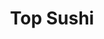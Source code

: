 ---
layout: place
title: "Top Sushi"
permalink: /texas/houston/top-sushi.html
stateAbbr: TX
stateName: Texas
cityName: Houston
seo:
  name: "Top Sushi"
  type: Restaurant
  links: null
description: "Top Sushi serves delicious sushi in Houston, Texas. Try fresh Japanese dishes for a great dining experience. "
place_id: ChIJ9c10p6bDQIYRy_EokfjexHs
photos:
  - name: >-
      places/ChIJ9c10p6bDQIYRy_EokfjexHs/photos/AeeoHcI_3A1j2cPQYM6G4DKUKGpU1bsC6M66XpvbxWK_thXrfUNISqSLC83wDcX1eZApCICSV-Ch24jMI56lW964y0GEG3MQxjd3luHXikwxKke1y09t_B4ZjFMt1_fNHjxViJX4XjxC4c-xT5wFS1xK-V4dz_AS_cIIna1zUB2m5H-Kg68g79wmGTr8tJvPFj1qNfiNm-DHC306KIiW_GU9AIrO29qQrJT5dzqqfNVZUEfrjBgjJiRsrKymC0pxZq6LHakvY0KXblyLBsxT-X4EpWbR0nzlRG1NG42FAqrhjmol_A
    widthPx: 2448
    heightPx: 3264
    authorAttributions:
      - displayName: Top Sushi
        uri: https://maps.google.com/maps/contrib/103064661172433848741
        photoUri: >-
          https://lh3.googleusercontent.com/a-/ALV-UjUgy6AEi1FTXQyjOJrwz9pNKYpXZPyCAEgWj843poy_GUxuMi4=s100-p-k-no-mo
    flagContentUri: >-
      https://www.google.com/local/imagery/report/?cb_client=maps_api_places.places_api&image_key=!1e10!2sAF1QipPZ0j_bNwZDbKltkYiNMa2XdFX13TXSI4pdhDgr&hl=en-US
    googleMapsUri: >-
      https://www.google.com/maps/place//data=!3m4!1e2!3m2!1sAF1QipPZ0j_bNwZDbKltkYiNMa2XdFX13TXSI4pdhDgr!2e10!4m2!3m1!1s0x8640c3a6a774cdf5:0x7bc4def89128f1cb
  - name: >-
      places/ChIJ9c10p6bDQIYRy_EokfjexHs/photos/AeeoHcJsrRMNmQPkrq8NLI1LOFa5S36iC-itqtrKbLblXE2EwJI2_JuJvi7d2ruqr9T86Opsyv__ADar6YFgKL9AF1dJFOEUX-_84KEadeBqPA8jvOo_2_IQDymG5LE9a2W-eA2OJer6hdfd5ogMkpYhRdQ5Redgvo4ZP1tOebrlSum2PzIcT-lKY85x8VEW0gXm_3268kdDal9BNyw1n8aN7_g3nXwLUmhPc7D1hs86G3SqafkSHGEDA-78s8klFaa9j3SNFxrMonxmdnNutPHu3O_p5ZA5Yq8aonZV8L1klTHVvQ
    widthPx: 1041
    heightPx: 626
    authorAttributions:
      - displayName: Top Sushi
        uri: https://maps.google.com/maps/contrib/103064661172433848741
        photoUri: >-
          https://lh3.googleusercontent.com/a-/ALV-UjUgy6AEi1FTXQyjOJrwz9pNKYpXZPyCAEgWj843poy_GUxuMi4=s100-p-k-no-mo
    flagContentUri: >-
      https://www.google.com/local/imagery/report/?cb_client=maps_api_places.places_api&image_key=!1e10!2sAF1QipM-A1U8mOdZLxQYtwKyNI2i2QGa1juTYWrmg8-T&hl=en-US
    googleMapsUri: >-
      https://www.google.com/maps/place//data=!3m4!1e2!3m2!1sAF1QipM-A1U8mOdZLxQYtwKyNI2i2QGa1juTYWrmg8-T!2e10!4m2!3m1!1s0x8640c3a6a774cdf5:0x7bc4def89128f1cb
  - name: >-
      places/ChIJ9c10p6bDQIYRy_EokfjexHs/photos/AeeoHcJVHNHvmB519uWwLHNaeUEQm0I-VZXRFim8X5IBkHHDScckaElxXNWtviwNd2J0C13KBnxjcb_L87JTNUMIpSgoEOH4IfaYaXsprxQkTrMpuwfxEIRFTGp-Znau3HumDKpFTjnSX_8YbEJHlNXvD0pwWD9Tpc0345OR6ydbLLo8AARsFbcb-NCW29kJa1qGhm7ZS3bBoZUrBeTGvC3B4quHSo89bhsVHkFOivcrlbaR6xAztPoTwgrZTD2tJ9Md9PmXlgdWYbfk2wiUwYFJashYXK8QlABWDzZMmxwb7ssdPhZGh75VsSYpRf3Al3AN0UBO9Sxl8FmASqy19F1BbgfjzsjJ9kRGCzbUlO7cOkNLsZ7VOj3QsU44WHV7BreBLsoPREAM0jXifdykjIvLb2f5ZgN1NvqqT_ApCojW0pdqWQ
    widthPx: 4032
    heightPx: 3024
    authorAttributions:
      - displayName: حذيفة الجبور
        uri: https://maps.google.com/maps/contrib/109862372232197708781
        photoUri: >-
          https://lh3.googleusercontent.com/a-/ALV-UjWnhv_IwjKD_ccXM4aAUbUf2Ut79eCMFrjfg8boG99gPvKdZgOq=s100-p-k-no-mo
    flagContentUri: >-
      https://www.google.com/local/imagery/report/?cb_client=maps_api_places.places_api&image_key=!1e10!2sCIHM0ogKEICAgICXnpOFEQ&hl=en-US
    googleMapsUri: >-
      https://www.google.com/maps/place//data=!3m4!1e2!3m2!1sCIHM0ogKEICAgICXnpOFEQ!2e10!4m2!3m1!1s0x8640c3a6a774cdf5:0x7bc4def89128f1cb
  - name: >-
      places/ChIJ9c10p6bDQIYRy_EokfjexHs/photos/AeeoHcLZqMYuogYzeuhLuAsComI-AUzw2gHIUAQ4aVETc8d5528GJPJuShR_k1QTaZkZk7CxpmdDFD74teA5VK8QlD2dsNCkp35oRIxe-NeFTt4RRCcFjUZswZ3x-GhA3CnAynX_2l1-ME07OllftE_CITB0Po7tvGSuiVzX_XyyBaZihJSyIKOM81m1Z8FnuxrFQmvAF9hnO-dyhahdnzcLPPz3LK0tW67ZfbJzFV3IeydjSFEz73GNIAnOPuwG5upwtY00vp0GYKnq1rs-RnFAmA3P3lntBGNMyx8uh84ENjwDPDDJQRAwFRBspLD8jsVjPwDN0pZBv-TyKWUyFzuDNy86lU9DiViZvOOZAmya_DDuKyjQYSoRulfAzmYqsWBDVVkYUGPN3gWDK_89RuU_OP6Ql_uj9ZUh0aSeo4-L7XU
    widthPx: 3600
    heightPx: 4800
    authorAttributions:
      - displayName: Tram Ngu
        uri: https://maps.google.com/maps/contrib/109524605735569376950
        photoUri: >-
          https://lh3.googleusercontent.com/a-/ALV-UjX-Z1aOKxyIrnOo6QnxbdxnINJLdWjoOL3zaimP0-g4KhdiicSk=s100-p-k-no-mo
    flagContentUri: >-
      https://www.google.com/local/imagery/report/?cb_client=maps_api_places.places_api&image_key=!1e10!2sCIHM0ogKEICAgMDg8LWSPA&hl=en-US
    googleMapsUri: >-
      https://www.google.com/maps/place//data=!3m4!1e2!3m2!1sCIHM0ogKEICAgMDg8LWSPA!2e10!4m2!3m1!1s0x8640c3a6a774cdf5:0x7bc4def89128f1cb
  - name: >-
      places/ChIJ9c10p6bDQIYRy_EokfjexHs/photos/AeeoHcIc6VJ8L6To3wSjH84_fdWxUrFOpbN-5lN3aUPei40lmz-aavSRlg7_uVn-F_9D7leofc2jdgkQLV-00I3CF-dSe5idNMWiWs7HiL9swRqb4VgqZUkRENXxTQUY5xWBsFIY0H8v8FW7a74797w4KQ_-kvT8hVAnE29CSofmzdHc-ykzpowl2ByzWvy_sr0XheVHgS_o91B9a5UeENIbQBGxMQsUjAFw8HiBZAUfabWKbT2ERJZLdDbt25lcX_W4qSJ_WA4Dp39KjsMrTD5zcj-aLc9jdtXcoC7Fa9_cbcOxyUBBScW53Regbke_P5EwjV8W7Bj3nQoAqFCZvQRx3tyhNPsQZGu3L049Bjv3WhtUFaXd9UcAFlESApZSsw1Gq_REnab-B-_jgwLHnwWuZrDRfbAyMXcQw0XPaoK8fWDw237d
    widthPx: 4160
    heightPx: 2340
    authorAttributions:
      - displayName: Gus G.
        uri: https://maps.google.com/maps/contrib/100842671020956301782
        photoUri: >-
          https://lh3.googleusercontent.com/a-/ALV-UjXVn53Xjz4W7KDaBiy5RrysbWuAIabni9ymbBJ2xj26trcF7YBgSg=s100-p-k-no-mo
    flagContentUri: >-
      https://www.google.com/local/imagery/report/?cb_client=maps_api_places.places_api&image_key=!1e10!2sCIHM0ogKEICAgIDEmJO25QE&hl=en-US
    googleMapsUri: >-
      https://www.google.com/maps/place//data=!3m4!1e2!3m2!1sCIHM0ogKEICAgIDEmJO25QE!2e10!4m2!3m1!1s0x8640c3a6a774cdf5:0x7bc4def89128f1cb
  - name: >-
      places/ChIJ9c10p6bDQIYRy_EokfjexHs/photos/AeeoHcKSPbaPazyNikr7VxBe7HqLpd9cFuvy0ZviumVnnWRKlRgNKaSwzZyC_7WX1DmoLyL3n_MxmWA6oRWHtc-Lt48_KBgKDPRyrKchBTE2indvxZ3q338ABkJ7Q6Vqwyx2h59_tUNW9nb1xuLFpGGo2v7KZS4m036-QOe61wIKauVgcUp959yaWwYYbseqN7MTzRbkohIHZ4GxFXkRiKyoLMYWQwNypTmrG2fHMHMRqvZl3YunUXG5VY570YL3nbcPxCYVj13QjdUx_qztsjj5S51E9RpIidRW2VpknUGUUPd48yMHQY_g0Q3y6zTniVA9v8XkXuiLryiA6owZI9fFiJk0M5ftsNjRf5rV9Pz0fAOOYAPRzoULizzas5ucFJiZB8q69QlQMmtc4OQD0FEOClP4Z5fdwhCw8j-11o726_H8rYU
    widthPx: 3024
    heightPx: 4032
    authorAttributions:
      - displayName: Tram Ngu
        uri: https://maps.google.com/maps/contrib/109524605735569376950
        photoUri: >-
          https://lh3.googleusercontent.com/a-/ALV-UjX-Z1aOKxyIrnOo6QnxbdxnINJLdWjoOL3zaimP0-g4KhdiicSk=s100-p-k-no-mo
    flagContentUri: >-
      https://www.google.com/local/imagery/report/?cb_client=maps_api_places.places_api&image_key=!1e10!2sCIHM0ogKEICAgMDg8LWSnAE&hl=en-US
    googleMapsUri: >-
      https://www.google.com/maps/place//data=!3m4!1e2!3m2!1sCIHM0ogKEICAgMDg8LWSnAE!2e10!4m2!3m1!1s0x8640c3a6a774cdf5:0x7bc4def89128f1cb
  - name: >-
      places/ChIJ9c10p6bDQIYRy_EokfjexHs/photos/AeeoHcLhK3QaFbWyteexrC-EGht7xsHsFie5bz-Xqjmsuw2Pfn-mFTf2d7QtEx6zj-ej7HkLTH7LhhRPnvHGJ0h-HMLq2lVW-o1eZpN9428B3N2lkNL4sr6XjWQt8N9vUrauHgVd2NtxTd4BMSgP3drowGthrrp5KbCygnGsMnVtuGX_j18-ZJsEgRYo8EAHOJf8JdyG2PkFZeA39hWVn9_FxXacaanr6Q6MCXy08kue4GtxEnlxArgF6s3s_L6ti48Bh79c5Ls0KKSFu3jqQ7bOnRCFBHeKDfh5v1QoOldmM4PMZJ-Ugd39OBuiBTf2tCawfODGVfxeGaBQ_01C6ZBXKzVz1XPm0REs8aoZN_m9X5hmzTtnRgBhP_NU-KkRNqf9kdHea7nYNgHDldMe_r5VJyOx8N8UrZQClVjygV_WGVZoKA
    widthPx: 4284
    heightPx: 4284
    authorAttributions:
      - displayName: Ritapooh
        uri: https://maps.google.com/maps/contrib/115279606287969644201
        photoUri: >-
          https://lh3.googleusercontent.com/a-/ALV-UjUbidEgf8bEVazI1u0Yf_hQNa4hTFTOOTGkjdfRXkkttRkqhsvFtQ=s100-p-k-no-mo
    flagContentUri: >-
      https://www.google.com/local/imagery/report/?cb_client=maps_api_places.places_api&image_key=!1e10!2sCIHM0ogKEICAgIDv3r_wUg&hl=en-US
    googleMapsUri: >-
      https://www.google.com/maps/place//data=!3m4!1e2!3m2!1sCIHM0ogKEICAgIDv3r_wUg!2e10!4m2!3m1!1s0x8640c3a6a774cdf5:0x7bc4def89128f1cb
  - name: >-
      places/ChIJ9c10p6bDQIYRy_EokfjexHs/photos/AeeoHcLCEk6OvJR6xwFG-mboV923BeeSWHpqbsjAT1F3xtUV0SobXLa6p_tsQGnLvqVD0PzJil_DwD5kxN_xcSVMfLnbmmGlqxm0QAdkh9WtdeYjTGjg95SW3iaOPKlo9DqVMKkgMq1Fex3wWYuYKhLIfSqDYIaz5P2Dc4bHrbEP2-NazU2IXVlyWm9iPvS2Up2vaD-GwYzEsfecdJAlaPAo9lccFXG0tmxGc6s0GpSs2A5_oESqP8hTZrYOaCEGbAOwXEctzzGgNgJXbdiieeK1pQehWBmyWYUloOkOi-v-zmepbL_U-ag8LpHUcqvvYER6z5D5Lg3TWwAfXZ_dfs3L8rONK4kjnMfcJ37YO2FsD_r0NXpKUQXZeuciKi2faCA8rqwtjwFiyIovNL-OU-t20SoA9ehik1gs6m13WZIk9nAP9J5i
    widthPx: 4032
    heightPx: 3024
    authorAttributions:
      - displayName: Gavin
        uri: https://maps.google.com/maps/contrib/111360004622733113386
        photoUri: >-
          https://lh3.googleusercontent.com/a-/ALV-UjUE11rn0YKwVdkbSHMDBBGBCwKffmsMzaDCsY05zOpzQWrairo5Rg=s100-p-k-no-mo
    flagContentUri: >-
      https://www.google.com/local/imagery/report/?cb_client=maps_api_places.places_api&image_key=!1e10!2sCIHM0ogKEICAgICK1ILRkgE&hl=en-US
    googleMapsUri: >-
      https://www.google.com/maps/place//data=!3m4!1e2!3m2!1sCIHM0ogKEICAgICK1ILRkgE!2e10!4m2!3m1!1s0x8640c3a6a774cdf5:0x7bc4def89128f1cb
  - name: >-
      places/ChIJ9c10p6bDQIYRy_EokfjexHs/photos/AeeoHcIreQewbmhpNe21cthVW-7_u8boqUM0N-eGvIzHNtw-D0Cgu2lDMZHnLrGJpZnUHf_Jdn9WT0tjefUBcuO4DIoZdpEhClwFELhDzly3SxfeisyyxMASvmzS6zPJ3kSfuJ9c_11yBb2D38VBJYpCg9sKjQ5MGWmazmGczUSfF6qD3jO25OxaLZO1s61Q0Is1f-Nq7RiHqjkmEQ0KG5LpXR0YMGVm4_fJcu6xH1xPN_mAkCIwKu71sAATwPNik8hrplAv-GXNchLCvd98QR-9Gl2gJ-9beOs7aPBuZ10sTcTI2nJ7RxZErMK7FV10EDwnJLw9xOldNoYOD8rFWEU5X_2ZCTX3HrmsA-rKwlGD9yMe0ItUK3YrrszIIEoJkoMSmIHS8cn0tSfuIUdYp7Tc68PqgMHCh6Q9GvRoDki_BVgJf2nC
    widthPx: 3024
    heightPx: 4032
    authorAttributions:
      - displayName: Camaron gamez Ruvalcaba
        uri: https://maps.google.com/maps/contrib/104001662315800581647
        photoUri: >-
          https://lh3.googleusercontent.com/a-/ALV-UjVAvLx7TbjMC0qpxgCKze2XH3etyHFZklCEGoPaPMCwkhJTx6__=s100-p-k-no-mo
    flagContentUri: >-
      https://www.google.com/local/imagery/report/?cb_client=maps_api_places.places_api&image_key=!1e10!2sCIHM0ogKEICAgIDMrK7Q5wE&hl=en-US
    googleMapsUri: >-
      https://www.google.com/maps/place//data=!3m4!1e2!3m2!1sCIHM0ogKEICAgIDMrK7Q5wE!2e10!4m2!3m1!1s0x8640c3a6a774cdf5:0x7bc4def89128f1cb
  - name: >-
      places/ChIJ9c10p6bDQIYRy_EokfjexHs/photos/AeeoHcJQyKR9MVQaFpD90C_JyeQInb23qA4sAVu52ac6pxA0YDflngKS_Di2BPva7wTQdGdHbMoOaIcsrlhdqKCKbDr5lBPF0vVCfrLM5VOr6ZCTTIHfyrzMKuiS7LAHOc_ATYhbmGcoVxOHfIYc-i-RshFNdYYS95PffdxUTnz7bKQQxdPtjmsQiLYAK0QMfDu4wLnsJsUlof19X5F94ZvYQ8ihFrlnbAG04k_JhxhrazA0vSdTemwiYFotPnO5ZbZcDHkWwjH8i7ql9AeTLPaSkRdRAWqTdhpl63XLBntm6Um6KIjNULt9Wyvwm1VrONzPBjC6_MzFVu0X7luk3gpsIGZ-cBDAniFiaumUTLbCwXDU0_vpYdhdZOEGJEkJOL0EY9ALQntc4VIW58q6Hl7Ok5tr62vTmTxERMfOptdERgs
    widthPx: 3024
    heightPx: 4032
    authorAttributions:
      - displayName: L M
        uri: https://maps.google.com/maps/contrib/101969801168321951043
        photoUri: >-
          https://lh3.googleusercontent.com/a/ACg8ocJLldLQdKVi0FaecgEpk5UcsjYbdbiuntBGp192pRnA1vPRmg=s100-p-k-no-mo
    flagContentUri: >-
      https://www.google.com/local/imagery/report/?cb_client=maps_api_places.places_api&image_key=!1e10!2sCIHM0ogKEICAgICZutXBUA&hl=en-US
    googleMapsUri: >-
      https://www.google.com/maps/place//data=!3m4!1e2!3m2!1sCIHM0ogKEICAgICZutXBUA!2e10!4m2!3m1!1s0x8640c3a6a774cdf5:0x7bc4def89128f1cb
address: 8401 Westheimer Rd, Houston, TX 77063, USA
street: 8401 Westheimer Rd
city: Houston
state: TX
zip: '77063'
country: USA
neighborhood: Mid West
latitude: '29.736512'
longitude: '-95.514975'
accessibility_options:
  wheelchairAccessibleParking: true
  wheelchairAccessibleEntrance: true
  wheelchairAccessibleSeating: true
business_status: OPERATIONAL
name: Top Sushi
google_maps_links:
  directionsUri: >-
    https://www.google.com/maps/dir//''/data=!4m7!4m6!1m1!4e2!1m2!1m1!1s0x8640c3a6a774cdf5:0x7bc4def89128f1cb!3e0
  placeUri: https://maps.google.com/?cid=8918498321269060043
  writeAReviewUri: >-
    https://www.google.com/maps/place//data=!4m3!3m2!1s0x8640c3a6a774cdf5:0x7bc4def89128f1cb!12e1
  reviewsUri: >-
    https://www.google.com/maps/place//data=!4m4!3m3!1s0x8640c3a6a774cdf5:0x7bc4def89128f1cb!9m1!1b1
  photosUri: >-
    https://www.google.com/maps/place//data=!4m3!3m2!1s0x8640c3a6a774cdf5:0x7bc4def89128f1cb!10e5
primary_type: Sushi Restaurant
opening_hours:
  regular: null
  current: null
secondary_opening_hours:
  regular:
    weekdayDescriptions: null
    type: null
  current:
    weekdayDescriptions: null
    type: null
phone: null
price_level: null
price_range: null
rating: null
rating_count: 0
website: null
reviews: null
parking_options: null
payment_options: null
allow_dogs: null
curbside_pickup: null
delivery: null
dine_in: null
good_for_children: null
good_for_groups: null
good_for_sports: null
live_music: null
menu_for_children: null
outdoor_seating: null
reservable: null
restroom: null
serves_beer: null
serves_breakfast: null
serves_brunch: null
serves_cocktails: null
serves_coffee: null
serves_dinner: null
serves_dessert: null
serves_lunch: null
serves_vegetarian_food: null
serves_wine: null
takeout: null
update_category: essentials
summary: null

---